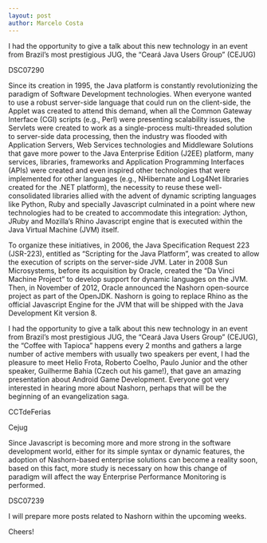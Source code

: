 ```yaml
---
layout: post
author: Marcelo Costa
---
```

I had the opportunity to give a talk about this new technology in an event from Brazil’s most prestigious JUG, the “Ceará Java Users Group” (CEJUG)

DSC07290

Since its creation in 1995, the Java platform is constantly revolutionizing the paradigm of Software Development technologies. When everyone wanted to use a robust server-side language that could run on the client-side, the Applet was created to attend this demand, when all the Common Gateway Interface (CGI) scripts (e.g., Perl) were presenting scalability issues, the Servlets were created to work as a single-process multi-threaded solution to server-side data processing, then the industry was flooded with Application Servers, Web Services technologies and Middleware Solutions that gave more power to the Java Enterprise Edition (J2EE) platform, many services, libraries, frameworks and Application Programming Interfaces (APIs) were created and even inspired other technologies that were implemented for other languages (e.g., NHibernate and Log4Net libraries created for the .NET platform), the necessity to reuse these well-consolidated libraries allied with the advent of dynamic scripting languages like Python, Ruby and specially Javascript culminated in a point where new technologies had to be created to accommodate this integration: Jython, JRuby and Mozilla’s Rhino Javascript engine that is executed within the Java Virtual Machine (JVM) itself.

To organize these initiatives, in 2006, the Java Specification Request 223 (JSR-223), entitled as “Scripting for the Java Platform”, was created to allow the execution of scripts on the server-side JVM. Later in 2008 Sun Microsystems, before its acquisition by Oracle, created the “Da Vinci Machine Project” to develop support for dynamic languages on the JVM. Then, in November of 2012, Oracle announced the Nashorn open-source project as part of the OpenJDK. Nashorn is going to replace Rhino as the official Javascript Engine for the JVM that will be shipped with the Java Development Kit version 8.

I had the opportunity to give a talk about this new technology in an event from Brazil’s most prestigious JUG, the “Ceará Java Users Group” (CEJUG), the “Coffee with Tapioca” happens every 2 months and gathers a large number of active members with usually two speakers per event, I had the pleasure to meet Helio Frota, Roberto Coelho, Paulo Junior and the other speaker, Guilherme Bahia (Czech out his game!), that gave an amazing presentation about Android Game Development. Everyone got very interested in hearing more about Nashorn, perhaps that will be the beginning of an evangelization saga.

CCTdeFerias

Cejug

Since Javascript is becoming more and more strong in the software development world, either for its simple syntax or dynamic features, the adoption of Nashorn-based enterprise solutions can become a reality soon, based on this fact, more study is necessary on how this change of paradigm will affect the way Enterprise Performance Monitoring is performed.

DSC07239

I will prepare more posts related to Nashorn within the upcoming weeks.

Cheers!
